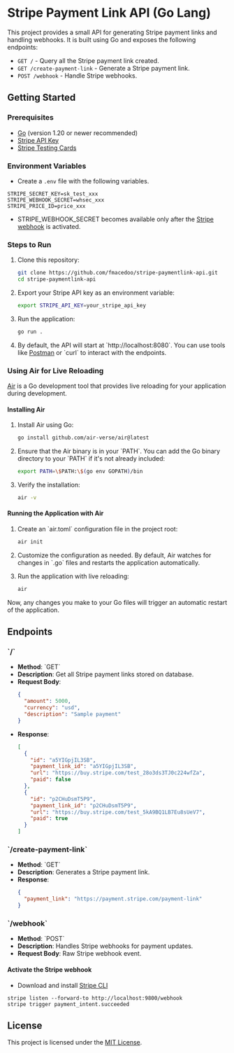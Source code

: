 # Stripe Payment Link API (Go Lang)

This project provides a small API for generating Stripe payment links and handling webhooks. It is built using Go and exposes the following endpoints:

- `GET /` - Query all the Stripe payment link created.
- `GET /create-payment-link` - Generate a Stripe payment link.
- `POST /webhook` - Handle Stripe webhooks.

## Getting Started

### Prerequisites

- [Go](https://golang.org/dl/) \(version 1.20 or newer recommended\)
- [Stripe API Key](https://stripe.com/docs/keys)
- [Stripe Testing Cards](https://docs.stripe.com/testing)

### Environment Variables

- Create a `.env` file with the following variables.

```
STRIPE_SECRET_KEY=sk_test_xxx
STRIPE_WEBHOOK_SECRET=whsec_xxx
STRIPE_PRICE_ID=price_xxx
```

- STRIPE_WEBHOOK_SECRET becomes available only after the [Stripe webhook](#activate-the-stripe-webhook) is activated.

### Steps to Run

1. Clone this repository:

   ```bash
   git clone https://github.com/fmacedoo/stripe-paymentlink-api.git
   cd stripe-paymentlink-api
   ```

2. Export your Stripe API key as an environment variable:

   ```bash
   export STRIPE_API_KEY=your_stripe_api_key
   ```

3. Run the application:

   ```bash
   go run .
   ```

4. By default, the API will start at \`http://localhost:8080\`. You can use tools like [Postman](https://www.postman.com/) or \`curl\` to interact with the endpoints.

### Using Air for Live Reloading

[Air](https://github.com/cosmtrek/air) is a Go development tool that provides live reloading for your application during development.

#### Installing Air

1. Install Air using Go:

   ```bash
   go install github.com/air-verse/air@latest
   ```

2. Ensure that the Air binary is in your \`PATH\`. You can add the Go binary directory to your \`PATH\` if it\'s not already included:

   ```bash
   export PATH=\$PATH:\$(go env GOPATH)/bin
   ```

3. Verify the installation:
   ```bash
   air -v
   ```

#### Running the Application with Air

1. Create an \`air.toml\` configuration file in the project root:

   ```bash
   air init
   ```

2. Customize the configuration as needed. By default, Air watches for changes in \`.go\` files and restarts the application automatically.

3. Run the application with live reloading:
   ```bash
   air
   ```

Now, any changes you make to your Go files will trigger an automatic restart of the application.

## Endpoints

### \`/`

- **Method**: \`GET\`
- **Description**: Get all Stripe payment links stored on database.
- **Request Body**:
  ```json
  {
    "amount": 5000,
    "currency": "usd",
    "description": "Sample payment"
  }
  ```
- **Response**:
  ```json
  [
    {
      "id": "a5YIGpjIL3SB",
      "payment_link_id": "a5YIGpjIL3SB",
      "url": "https://buy.stripe.com/test_28o3ds3TJ0c224wfZa",
      "paid": false
    },
    {
      "id": "p2CHuDsmT5P9",
      "payment_link_id": "p2CHuDsmT5P9",
      "url": "https://buy.stripe.com/test_5kA9BQ1LB7Eu8sUeV7",
      "paid": true
    }
  ]
  ```

### \`/create-payment-link\`

- **Method**: \`GET\`
- **Description**: Generates a Stripe payment link.
- **Response**:
  ```json
  {
    "payment_link": "https://payment.stripe.com/payment-link"
  }
  ```

### \`/webhook\`

- **Method**: \`POST\`
- **Description**: Handles Stripe webhooks for payment updates.
- **Request Body**: Raw Stripe webhook event.

#### Activate the Stripe webhook

- Download and install [Stripe CLI](https://docs.stripe.com/stripe-cli)

```
stripe listen --forward-to http://localhost:9800/webhook
stripe trigger payment_intent.succeeded
```

## License

This project is licensed under the [MIT License](LICENSE).

